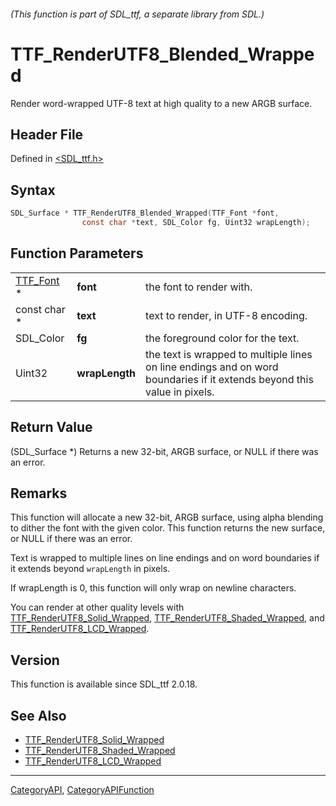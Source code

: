 ###### (This function is part of SDL_ttf, a separate library from SDL.)
# TTF_RenderUTF8_Blended_Wrapped

Render word-wrapped UTF-8 text at high quality to a new ARGB surface.

## Header File

Defined in [<SDL_ttf.h>](https://github.com/libsdl-org/SDL_ttf/blob/SDL2/include/SDL_ttf.h)

## Syntax

```c
SDL_Surface * TTF_RenderUTF8_Blended_Wrapped(TTF_Font *font,
                const char *text, SDL_Color fg, Uint32 wrapLength);
```

## Function Parameters

|                        |                |                                                                                                                         |
| ---------------------- | -------------- | ----------------------------------------------------------------------------------------------------------------------- |
| [TTF_Font](TTF_Font) * | **font**       | the font to render with.                                                                                                |
| const char *           | **text**       | text to render, in UTF-8 encoding.                                                                                      |
| SDL_Color              | **fg**         | the foreground color for the text.                                                                                      |
| Uint32                 | **wrapLength** | the text is wrapped to multiple lines on line endings and on word boundaries if it extends beyond this value in pixels. |

## Return Value

(SDL_Surface *) Returns a new 32-bit, ARGB surface, or NULL if there was an
error.

## Remarks

This function will allocate a new 32-bit, ARGB surface, using alpha
blending to dither the font with the given color. This function returns the
new surface, or NULL if there was an error.

Text is wrapped to multiple lines on line endings and on word boundaries if
it extends beyond `wrapLength` in pixels.

If wrapLength is 0, this function will only wrap on newline characters.

You can render at other quality levels with
[TTF_RenderUTF8_Solid_Wrapped](TTF_RenderUTF8_Solid_Wrapped),
[TTF_RenderUTF8_Shaded_Wrapped](TTF_RenderUTF8_Shaded_Wrapped), and
[TTF_RenderUTF8_LCD_Wrapped](TTF_RenderUTF8_LCD_Wrapped).

## Version

This function is available since SDL_ttf 2.0.18.

## See Also

- [TTF_RenderUTF8_Solid_Wrapped](TTF_RenderUTF8_Solid_Wrapped)
- [TTF_RenderUTF8_Shaded_Wrapped](TTF_RenderUTF8_Shaded_Wrapped)
- [TTF_RenderUTF8_LCD_Wrapped](TTF_RenderUTF8_LCD_Wrapped)

----
[CategoryAPI](CategoryAPI), [CategoryAPIFunction](CategoryAPIFunction)

